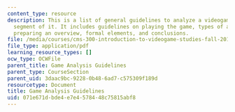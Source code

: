 ```yaml
---
content_type: resource
description: This is a list of general guidelines to analyze a videogame or a specific
  segment of it. It includes guidelines on playing the game, types of analysis, contextualization,
  preparing an overview, formal elements, and conclusions.
file: /media/courses/cms-300-introduction-to-videogame-studies-fall-2011/071e671dbde4e7e4578448c75815abf8_MITCMS_300F11_GameAnaGuide.pdf
file_type: application/pdf
learning_resource_types: []
ocw_type: OCWFile
parent_title: Game Analysis Guidelines
parent_type: CourseSection
parent_uid: 3daac9bc-9228-0b48-6ad7-c575309f189d
resourcetype: Document
title: Game Analysis Guidelines
uid: 071e671d-bde4-e7e4-5784-48c75815abf8
---
```

